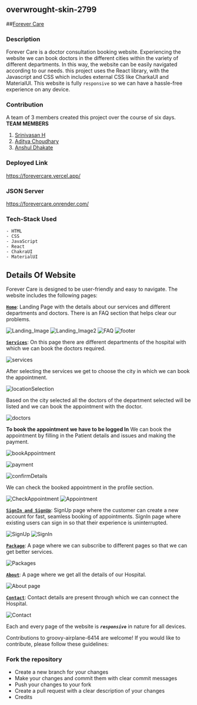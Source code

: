 ## overwrought-skin-2799

##[Forever Care](https://forevercare.vercel.app/)

### Description

Forever Care is a doctor consultation booking website. Experiencing the website we can book doctors in the different cities within the variety of different departments.
In this way, the website can be easily navigated according to our needs. this project uses the React library, with the Javascript and CSS which includes external CSS like CharkaUI and MaterialUI. This website is fully `responsive` so we can have a hassle-free experience on any device.

### Contribution

A team of 3 members created this project over  the course of six days.
**TEAM MEMBERS**

1. [Srinivasan H](https://github.com/Srinivas831)
2. [Aditya Choudhary](https://github.com/Anshuldhakate)
3. [Anshul Dhakate](https://github.com/Anshuldhakate)

### Deployed Link
https://forevercare.vercel.app/

### JSON Server
https://forevercare.onrender.com/

### Tech-Stack Used
```
- HTML
- CSS
- JavaScript
- React
- ChakraUI
- MaterialUI
```

## Details Of Website

Forever Care is designed to be user-friendly and easy to navigate. The website includes the following pages:

[**`Home`**](/forever_care/src/Pages/Home.jsx): Landing Page with the details about our services and different departments and doctors. There is an FAQ section that helps clear our problems.

![Landing_Image](https://github.com/Srinivas831/overwrought-skin-2799/assets/113030961/ab96307e-63be-4799-8c80-555c0368922f)
![Landing_Image2](https://github.com/Srinivas831/overwrought-skin-2799/assets/113030961/13b6386a-8387-4cfa-8f80-641c4b4e3db6)
![FAQ](https://github.com/Srinivas831/overwrought-skin-2799/assets/113030961/6ba3182e-fc6c-468c-8262-fe79fd230d2e)
![footer](https://github.com/Srinivas831/overwrought-skin-2799/assets/113030961/08588b57-59bd-46da-b4ff-bea3a11791ea)

[**`Services`**](/forever_care/src/serviceComponents/Services.jsx): On this page there are different departments of the hospital with which we can book the doctors required.

![services](https://github.com/Srinivas831/overwrought-skin-2799/assets/113030961/d90a21e3-e6de-4829-92ac-5971011a1da4)

After selecting the services we get to choose the city in which we can book the appointment.

![locationSelection](https://github.com/Srinivas831/overwrought-skin-2799/assets/113030961/48c07def-238f-4dac-830b-eb7eb7a90552)

Based on the city selected all the doctors of the department selected will be listed and we can book the appointment with the doctor.

![doctors](https://github.com/Srinivas831/overwrought-skin-2799/assets/113030961/fc800672-7baf-407e-96f0-8006ade5a615)

**To book the appointment we have to be logged In** We can book the appointment by filling in the Patient details and issues and making the payment.

![bookAppointment](https://github.com/Srinivas831/overwrought-skin-2799/assets/113030961/d3f93e6a-4417-464c-af6e-5cf3a32a0bcb)

![payment](https://github.com/Srinivas831/overwrought-skin-2799/assets/113030961/bf47b781-f39a-4aca-ae4a-7f4e7004b3dc)

![confirmDetails](https://github.com/Srinivas831/overwrought-skin-2799/assets/113030961/99bedf81-14b3-4044-a836-760a608c9b1d)

We can check the booked appointment in the profile section.

![CheckAppointment](https://github.com/Srinivas831/overwrought-skin-2799/assets/113030961/dc6be089-31c4-4ad2-aba8-40842c12f0f9)
![Appointment](https://github.com/Srinivas831/overwrought-skin-2799/assets/113030961/24fc91b8-5a1d-441d-b2a3-2deee5dba579)

[**`SignIn and SignUp`**](/forever_care/src/LoginComponent/): SignUp page where the customer can create a new account for fast, seamless booking of appointments. SignIn page where existing users can sign in so that their experience is uninterrupted.

![SignUp](https://github.com/Srinivas831/overwrought-skin-2799/assets/113030961/e9f304b2-1574-4421-9fae-c4e7bd6ff14d)
![SignIn](https://github.com/Srinivas831/overwrought-skin-2799/assets/113030961/9d937685-7722-4435-a88c-563b56e6904d)

[**`Package`**](/forever_care/src/Pages/Packages.jsx): A page where we can subscribe to different pages so that we can get better services. 

![Packages](https://github.com/Srinivas831/overwrought-skin-2799/assets/113030961/2e3053fa-259e-4c94-85d9-eb565bbdd576)

[**`About`**](/forever_care/src/Pages/About.jsx): A page where we get all the details of our Hospital.

![About page](https://github.com/Srinivas831/overwrought-skin-2799/assets/113030961/666cbb68-7b96-4d07-bac1-e91a957dc75e)

[**`Contact`**](/forever_care/src/Pages/Contact.jsx): Contact details are present through which we can connect the Hospital.

![Contact](https://github.com/Srinivas831/overwrought-skin-2799/assets/113030961/370b9f6f-5ecf-4365-becf-a3ae343f0bb4)


Each and every page of the website  is ***`responsive`*** in nature for all devices.


Contributions to groovy-airplane-6414 are welcome! If you would like to contribute, please follow these guidelines:

### Fork the repository
+ Create a new branch for your changes
+ Make your changes and commit them with clear commit messages
+ Push your changes to your fork
+ Create a pull request with a clear description of your changes
+ Credits

